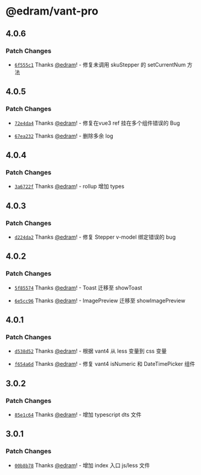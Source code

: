 # @edram/vant-pro

## 4.0.6

### Patch Changes

- [`6f555c1`](https://github.com/edram/vant-pro/commit/6f555c1af6f802ec91acde35b0f19d5b3fac1d68) Thanks [@edram](https://github.com/edram)! - 修复未调用 skuStepper 的 setCurrentNum 方法

## 4.0.5

### Patch Changes

- [`72e4da4`](https://github.com/edram/vant-pro/commit/72e4da48cd6e36ac4799c439da07afbe1fdbd452) Thanks [@edram](https://github.com/edram)! - 修复在vue3 ref 挂在多个组件错误的 Bug

- [`67ea232`](https://github.com/edram/vant-pro/commit/67ea232fa2ea22f9f0516f6129e144bc9671038c) Thanks [@edram](https://github.com/edram)! - 删除多余 log

## 4.0.4

### Patch Changes

- [`3a6722f`](https://github.com/edram/vant-pro/commit/3a6722fc86223273e9ef9e27277bd7c07caeea2c) Thanks [@edram](https://github.com/edram)! - rollup 增加 types

## 4.0.3

### Patch Changes

- [`d224da2`](https://github.com/edram/vant-pro/commit/d224da279cec19f5540d2417e97d1ac5e343b4ef) Thanks [@edram](https://github.com/edram)! - 修复 Stepper v-model 绑定错误的 bug

## 4.0.2

### Patch Changes

- [`5f85574`](https://github.com/edram/vant-pro/commit/5f85574b05780c1c5109b87362c6da828c92babd) Thanks [@edram](https://github.com/edram)! - Toast 迁移至 showToast

- [`6e5cc96`](https://github.com/edram/vant-pro/commit/6e5cc96ab6b3835cbac655cd84f460d8591ebec6) Thanks [@edram](https://github.com/edram)! - ImagePreview 迁移至 showImagePreview

## 4.0.1

### Patch Changes

- [`d538d52`](https://github.com/edram/vant-pro/commit/d538d5235fcb55cbff1db8ef422cdc65f477123a) Thanks [@edram](https://github.com/edram)! - 根据 vant4 从 less 变量到 css 变量

- [`f654a6d`](https://github.com/edram/vant-pro/commit/f654a6df5965b77406054ca695415c011e54bd0b) Thanks [@edram](https://github.com/edram)! - 修复 vant4 isNumeric 和 DateTimePicker 组件

## 3.0.2

### Patch Changes

- [`85e1c64`](https://github.com/edram/vant-pro/commit/85e1c64933371ba389fdd4196379060e43b1a5b6) Thanks [@edram](https://github.com/edram)! - 增加 typescript dts 文件

## 3.0.1

### Patch Changes

- [`00b8b78`](https://github.com/edram/vant-pro/commit/00b8b78a450ac8eae2c1411c1772e42f2e6c6c05) Thanks [@edram](https://github.com/edram)! - 增加 index 入口 js/less 文件
